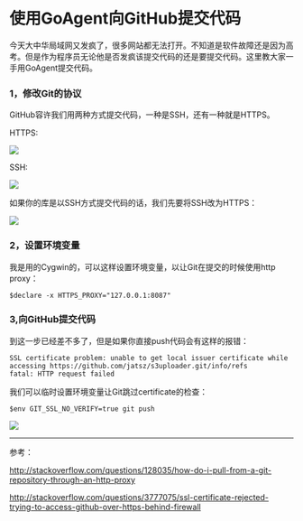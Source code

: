 使用GoAgent向GitHub提交代码
=====

今天大中华局域网又发疯了，很多网站都无法打开。不知道是软件故障还是因为高考。但是作为程序员无论他是否发疯该提交代码的还是要提交代码。这里教大家一手用GoAgent提交代码。

### 1，修改Git的协议

GitHub容许我们用两种方式提交代码，一种是SSH，还有一种就是HTTPS。

HTTPS:

![](http://images.cnitblog.com/blog/72292/201306/07112034-d83f719becd54afcb90a9b3822a4f4a5.png)

SSH:

![](http://images.cnitblog.com/blog/72292/201306/07112037-c59da0d8f44c4618b9694256bb799446.png)

如果你的库是以SSH方式提交代码的话，我们先要将SSH改为HTTPS：

![](http://images.cnitblog.com/blog/72292/201306/07112041-e3714049e62e40f39e832fe3e67c3168.png)

 

### 2，设置环境变量

我是用的Cygwin的，可以这样设置环境变量，以让Git在提交的时候使用http proxy：

`$declare -x HTTPS_PROXY="127.0.0.1:8087"`

### 3,向GitHub提交代码

到这一步已经差不多了，但是如果你直接push代码会有这样的报错：

```text
SSL certificate problem: unable to get local issuer certificate while accessing https://github.com/jatsz/s3uploader.git/info/refs 
fatal: HTTP request failed
```

我们可以临时设置环境变量让Git跳过certificate的检查：

`$env GIT_SSL_NO_VERIFY=true git push`

![](http://images.cnitblog.com/blog/72292/201306/07112046-a17008b708a24378af418e90dd59c229.png)

 
---
参考：

http://stackoverflow.com/questions/128035/how-do-i-pull-from-a-git-repository-through-an-http-proxy

http://stackoverflow.com/questions/3777075/ssl-certificate-rejected-trying-to-access-github-over-https-behind-firewall
